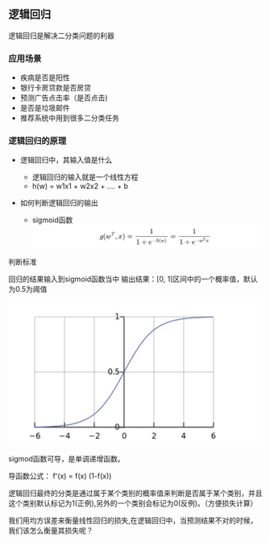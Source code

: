 ## 逻辑回归

逻辑回归是解决二分类问题的利器

### 应用场景
- 疾病是否是阳性
- 银行卡房贷款是否房贷
- 预测广告点击率（是否点击)
- 是否是垃圾邮件
- 推荐系统中用到很多二分类任务



### 逻辑回归的原理


- 逻辑回归中，其输入值是什么
  - 逻辑回归的输入就是一个线性方程
  - h(w) = w1x1 + w2x2 + .... + b 

- 如何判断逻辑回归的输出
  - sigmoid函数
   ![](images/ml_27.png)

判断标准

回归的结果输入到sigmoid函数当中
输出结果：[0, 1]区间中的一个概率值，默认为0.5为阈值

![](images/ml_28.png)



sigmod函数可导，是单调递增函数。 

导函数公式： f'(x) = f(x) (1-f(x))

逻辑回归最终的分类是通过属于某个类别的概率值来判断是否属于某个类别，并且这个类别默认标记为1(正例),另外的一个类别会标记为0(反例)。（方便损失计算）

我们用均方误差来衡量线性回归的损失,在逻辑回归中，当预测结果不对的时候，我们该怎么衡量其损失呢？
